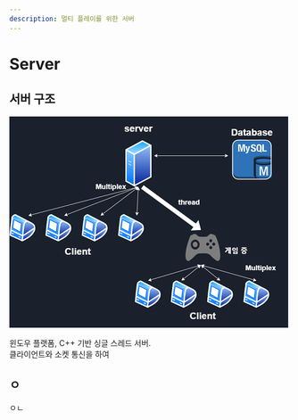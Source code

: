 ```yaml
---
description: 멀티 플레이를 위한 서버
---
```


# Server

## 서버 구조

![](../.gitbook/assets/servarchitecture.png)

윈도우 플랫폼, C++ 기반 싱글 스레드 서버.  
클라이언트와 소켓 통신을 하여

## ㅇ

ㅇㄴ

